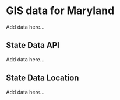 # GIS data for Maryland

Add data here...

## State Data API

Add data here...

## State Data Location

Add data here...
